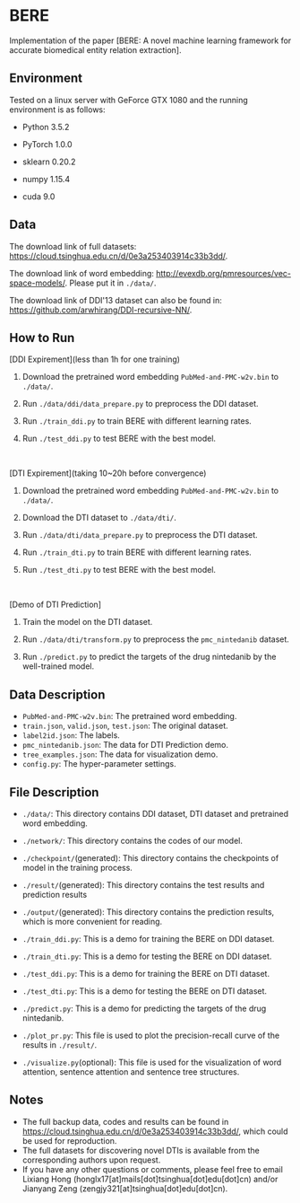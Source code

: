 # BERE
Implementation of the paper [BERE: A novel machine learning framework for accurate biomedical entity relation extraction].

## Environment
Tested on a linux server with GeForce GTX 1080 and the running environment is as follows:

- Python    3.5.2

- PyTorch   1.0.0

- sklearn   0.20.2

- numpy     1.15.4

- cuda      9.0

## Data
The download link of full datasets: https://cloud.tsinghua.edu.cn/d/0e3a253403914c33b3dd/.

The download link of word embedding: http://evexdb.org/pmresources/vec-space-models/. Please put it in `./data/`.

The download link of DDI'13 dataset can also be found in: https://github.com/arwhirang/DDI-recursive-NN/.

## How to Run
[DDI Expirement](less than 1h for one training)
1. Download the pretrained word embedding `PubMed-and-PMC-w2v.bin` to `./data/`.

2. Run  `./data/ddi/data_prepare.py` to preprocess the DDI dataset.

3. Run `./train_ddi.py` to train BERE with different learning rates.

4. Run `./test_ddi.py` to test BERE with the best model.

&nbsp;

[DTI Expirement](taking 10~20h before convergence)

1. Download the pretrained word embedding `PubMed-and-PMC-w2v.bin` to `./data/`.

2. Download the DTI dataset to `./data/dti/`.

2. Run  `./data/dti/data_prepare.py` to preprocess the DTI dataset.

3. Run `./train_dti.py` to train BERE with different learning rates.

4. Run `./test_dti.py` to test BERE with the best model.

&nbsp;

[Demo of DTI Prediction]

1. Train the model on the DTI dataset.

2. Run `./data/dti/transform.py` to preprocess the `pmc_nintedanib` dataset.

3. Run `./predict.py` to predict the targets of the drug nintedanib by the well-trained model.

## Data Description
- `PubMed-and-PMC-w2v.bin`: The pretrained word embedding.
- `train.json`, `valid.json`, `test.json`: The original dataset.
- `label2id.json`: The labels.
- `pmc_nintedanib.json`: The data for DTI Prediction demo.
- `tree_examples.json`: The data for visualization demo.
- `config.py`: The hyper-parameter settings.

## File Description
- `./data/`: This directory contains DDI dataset, DTI dataset and pretrained word embedding.

- `./network/`: This directory contains the codes of our model.

- `./checkpoint/`(generated): This directory contains the checkpoints of model in the training process.

- `./result/`(generated): This directory contains the test results and prediction results

- `./output/`(generated): This directory contains the prediction results, which is more convenient for reading. 

- `./train_ddi.py`: This is a demo for training the BERE on DDI dataset.

- `./train_dti.py`: This is a demo for testing the BERE on DDI dataset.

- `./test_ddi.py`: This is a demo for training the BERE on DTI dataset.

- `./test_dti.py`: This is a demo for testing the BERE on DTI dataset.

- `./predict.py`: This is a demo for predicting the targets of the drug nintedanib.

- `./plot_pr.py`: This file is used to plot the precision-recall curve of the results in `./result/`.

- `./visualize.py`(optional): This file is used for the visualization of word attention, sentence attention and sentence tree structures.

## Notes
- The full backup data, codes and results can be found in https://cloud.tsinghua.edu.cn/d/0e3a253403914c33b3dd/, which could be used for reproduction.
- The full datasets for discovering novel DTIs is available from the corresponding authors upon request. 
- If you have any other questions or comments, please feel free to email Lixiang Hong (honglx17[at]mails[dot]tsinghua[dot]edu[dot]cn) and/or Jianyang Zeng (zengjy321[at]tsinghua[dot]edu[dot]cn).
